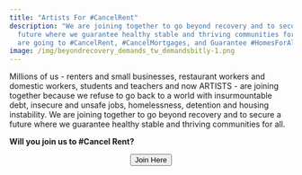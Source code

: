 ```yaml
---
title: "Artists For #CancelRent"
description: "We are joining together to go beyond recovery and to secure a
  future where we guarantee healthy stable and thriving communities for all. We
  are going to #CancelRent, #CancelMortgages, and Guarantee #HomesForAll"
image: /img/beyondrecovery_demands_tw_demandsbitly-1.png
---
```

Millions of us - renters and small businesses, restaurant workers and domestic workers, students and teachers and now ARTISTS - are joining together because we refuse to go back to a world with insurmountable debt, insecure and unsafe jobs, homelessness, detention and housing instability. We are joining together to go beyond recovery and to secure a future where we guarantee healthy stable and thriving communities for all.

**Will you join us to #Cancel Rent?**

<!DOCTYPE html>

<html>
   <head>
      <title>Title of the document</title>
   </head>
   <body><center>
<body><button class="favorite styled"
       <button onclick="window.location.href = 'https://docs.google.com/forms/d/e/1FAIpQLSeCmfjtaDvPhqjFwqj_H9V37nU15Q9tjdKGeJhNinaquu14Qw/viewform';">Join Here</button>
</body>
</html>